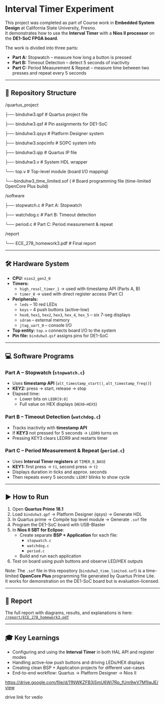 
# Interval Timer Experiment

This project was completed as part of Course work in **Embedded System Design** at California State University, Fresno.  
It demonstrates how to use the **Interval Timer** with a **Nios II processor** on the **DE1-SoC FPGA board**.  

The work is divided into three parts:
- **Part A:** Stopwatch – measure how long a button is pressed  
- **Part B:** Timeout Detection – detect 5 seconds of inactivity  
- **Part C:** Period Measurement & Repeat – measure time between two presses and repeat every 5 seconds  

---

## 📂 Repository Structure

/quartus_project

├── binduhw3.qpf # Quartus project file

├── binduhw3.qsf # Pin assignments for DE1-SoC

├── binduhw3.qsys # Platform Designer system

├── binduhw3.sopcinfo # SOPC system info

├── binduhw3.qip # Quartus IP file

├── binduhw3.v # System HDL wrapper

└── top.v # Top-level module (board I/O mapping)

└──binduhw3_time_limited.sof ( # Board programming file (time-limited OpenCore Plus build)

/software

├── stopwatch.c # Part A: Stopwatch

├── watchdog.c # Part B: Timeout detection

└── period.c # Part C: Period measurement & repeat

/report

└── ECE_278_homework3.pdf # Final report


---

## 🛠 Hardware System

- **CPU:** `nios2_gen2_0`  
- **Timers:**  
  - `high_resol_timer_1` → used with timestamp API (Parts A, B)  
  - `timer_0` → used with direct register access (Part C)  
- **Peripherals:**  
  - `leds` – 10 red LEDs  
  - `keys` – 4 push buttons (active-low)  
  - `hex0`, `hex1`, `hex2`, `hex3`, `hex_4`, `hex_5` – six 7-seg displays  
  - `sdram` – external memory  
  - `jtag_uart_0` – console I/O  
- **Top entity:** `top.v` connects board I/O to the system  
- **Pin file:** `binduhw3.qsf` assigns pins for DE1-SoC  

---

## 💻 Software Programs

### Part A – Stopwatch (`stopwatch.c`)
- Uses **timestamp API** (`alt_timestamp_start()`, `alt_timestamp_freq()`)  
- **KEY2:** press → start, release → stop  
- Elapsed time:  
  - Lower bits on `LEDR[9:0]`  
  - Full value on HEX displays (`HEX0–HEX5`)  

### Part B – Timeout Detection (`watchdog.c`)
- Tracks inactivity with **timestamp API**  
- If **KEY3** not pressed for 5 seconds → `LEDR9` turns on  
- Pressing KEY3 clears LEDR9 and restarts timer  

### Part C – Period Measurement & Repeat (`period.c`)
- Uses **Interval Timer registers** at `TIMER_0_BASE`  
- **KEY1:** first press → `t1`, second press → `t2`  
- Displays duration in ticks and approx. seconds  
- Then repeats every 5 seconds: `LEDR7` blinks to show cycle  

---

## ▶️ How to Run

1. Open **Quartus Prime 18.1**  
2. Load `binduhw3.qpf` → Platform Designer (qsys) →  Generate HDL
3. In Quartus prime → Compile top level module → Generate `.sof` file  
4. Program the DE1-SoC board with USB-Blaster
5. In **Nios II SBT for Eclipse**:  
   - Create separate **BSP + Application** for each file:  
     - `stopwatch.c`  
     - `watchdog.c`  
     - `period.c`  
   - Build and run each application  
6. Test on board using push buttons and observe LED/HEX outputs  

Note: The `.sof` file in this repository (`binduhw3_time_limited.sof`) is a 
time-limited **OpenCore Plus** programming file generated by Quartus Prime Lite.  
It works for demonstration on the DE1-SoC board but is evaluation-licensed.

---
## 📑 Report

The full report with diagrams, results, and explanations is here:  
[`/report/ECE_278_homework3.pdf`](report/ECE_278_homework3.pdf)

---

## 🎓 Key Learnings

- Configuring and using the **Interval Timer** in both HAL API and register modes  
- Handling active-low push buttons and driving LEDs/HEX displays  
- Creating clean BSP + Application projects for different use-cases  
- End-to-end workflow: Quartus → Platform Designer → Nios II  


https://drive.google.com/file/d/11NWKZFB3jSmU6Wi7Rp_fUm9wV7M1lwJE/view

drive link for vedio

